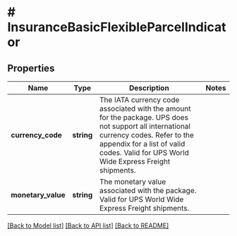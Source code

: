 # # InsuranceBasicFlexibleParcelIndicator

## Properties

Name | Type | Description | Notes
------------ | ------------- | ------------- | -------------
**currency_code** | **string** | The IATA currency code associated with the amount for the package.  UPS does not support all international currency codes. Refer to the appendix for a list of valid codes. Valid for UPS World Wide Express Freight shipments. |
**monetary_value** | **string** | The monetary value associated with the package.  Valid for UPS World Wide Express Freight shipments. |

[[Back to Model list]](../../README.md#models) [[Back to API list]](../../README.md#endpoints) [[Back to README]](../../README.md)

